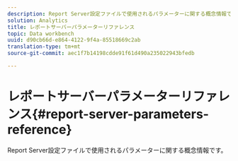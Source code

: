 ```yaml
---
description: Report Server設定ファイルで使用されるパラメーターに関する概念情報です。
solution: Analytics
title: レポートサーバーパラメーターリファレンス
topic: Data workbench
uuid: d90cb66d-e864-4122-9f4a-85518669c2ab
translation-type: tm+mt
source-git-commit: aec1f7b14198cdde91f61d490a235022943bfedb

---
```



# レポートサーバーパラメーターリファレンス{#report-server-parameters-reference}

Report Server設定ファイルで使用されるパラメーターに関する概念情報です。


